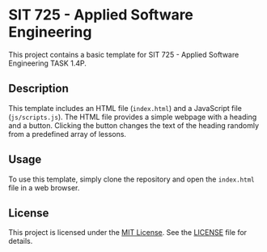 # SIT 725 - Applied Software Engineering

This project contains a basic template for SIT 725 - Applied Software Engineering TASK 1.4P.

## Description

This template includes an HTML file (`index.html`) and a JavaScript file (`js/scripts.js`). The HTML file provides a simple webpage with a heading and a button. Clicking the button changes the text of the heading randomly from a predefined array of lessons.

## Usage

To use this template, simply clone the repository and open the `index.html` file in a web browser.

## License

This project is licensed under the [MIT License](LICENSE). See the [LICENSE](LICENSE) file for details.
